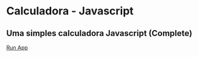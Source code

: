 # Calculadora - Javascript
 ## Uma simples calculadora Javascript (Complete)
 [Run App](https://nicolasfune.github.io/Calculadora---Javascript/)
